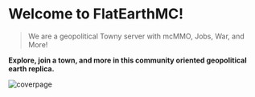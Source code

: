 <h1 id="bold-fade-in">Welcome to FlatEarthMC!</h1>

> We are a geopolitical Towny server with mcMMO, Jobs, War, and More!

**Explore, join a town, and more in this ​community oriented geopolitical earth replica.**

![coverpage](images/coverpage.png)
